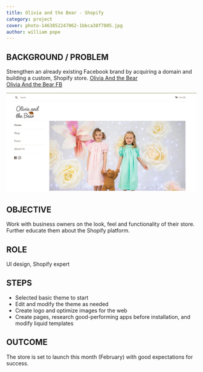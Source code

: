 ```yaml
---
title: Olivia and the Bear - Shopify
category: project
cover: photo-1463852247062-1bbca38f7805.jpg
author: william pope
---
```


## BACKGROUND / PROBLEM
Strengthen an already existing Facebook brand by acquiring a domain and building a custom, Shopify store.
[Olivia And the Bear](https://www.oliviaandbear.com/)<br />
[Olivia And the Bear FB](https://www.facebook.com/oliviaandthebear/)

![unsplash.com](./oliviaandbear.jpg)

## OBJECTIVE
Work with business owners on the look, feel and functionality of their store. Further educate them about the Shopify platform.

## ROLE
UI design, Shopify expert

## STEPS
<ul class="li-style">
<li>Selected basic theme to start</li>
<li>Edit and modify the theme as needed</li>
<li>Create logo and optimize images for the web</li>
<li>Create pages, research good-performing apps before installation, and modify liquid templates</li>
</ul>

## OUTCOME
The store is set to launch this month (February) with good expectations for success.

